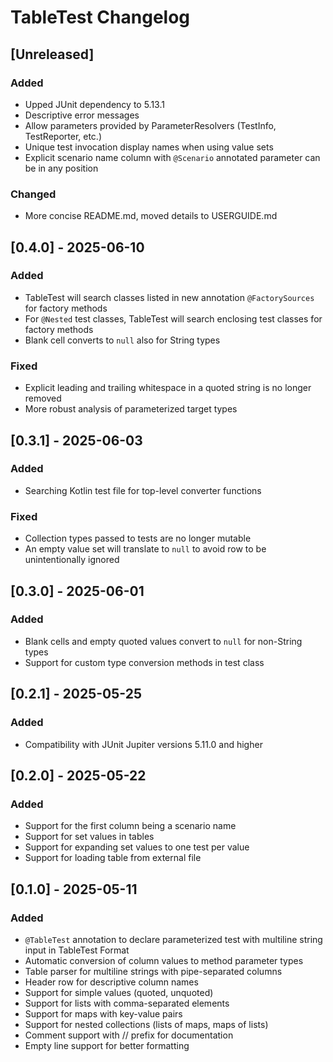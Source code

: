 # TableTest Changelog

## [Unreleased]

### Added
- Upped JUnit dependency to 5.13.1
- Descriptive error messages
- Allow parameters provided by ParameterResolvers (TestInfo, TestReporter, etc.)
- Unique test invocation display names when using value sets
- Explicit scenario name column with `@Scenario` annotated parameter can be in any position

### Changed
- More concise README.md, moved details to USERGUIDE.md

## [0.4.0] - 2025-06-10

### Added
- TableTest will search classes listed in new annotation `@FactorySources` for factory methods
- For `@Nested` test classes, TableTest will search enclosing test classes for factory methods 
- Blank cell converts to `null` also for String types 

### Fixed
- Explicit leading and trailing whitespace in a quoted string is no longer removed
- More robust analysis of parameterized target types


## [0.3.1] - 2025-06-03

### Added
- Searching Kotlin test file for top-level converter functions

### Fixed
- Collection types passed to tests are no longer mutable
- An empty value set will translate to `null` to avoid row to be unintentionally ignored


## [0.3.0] - 2025-06-01

### Added
- Blank cells and empty quoted values convert to `null` for non-String types
- Support for custom type conversion methods in test class


## [0.2.1] - 2025-05-25

### Added
- Compatibility with JUnit Jupiter versions 5.11.0 and higher


## [0.2.0] - 2025-05-22

### Added
- Support for the first column being a scenario name
- Support for set values in tables
- Support for expanding set values to one test per value
- Support for loading table from external file


## [0.1.0] - 2025-05-11

### Added
- `@TableTest` annotation to declare parameterized test with multiline string input in TableTest Format
- Automatic conversion of column values to method parameter types
- Table parser for multiline strings with pipe-separated columns
- Header row for descriptive column names
- Support for simple values (quoted, unquoted)
- Support for lists with comma-separated elements
- Support for maps with key-value pairs
- Support for nested collections (lists of maps, maps of lists)
- Comment support with // prefix for documentation
- Empty line support for better formatting

